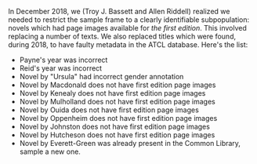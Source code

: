In December 2018, we (Troy J. Bassett and Allen Riddell) realized we needed to
restrict the sample frame to a clearly identifiable subpopulation: novels which
had page images available for *the first edition*. This involved replacing a
number of texts. We also replaced titles which were found, during 2018, to have
faulty metadata in the ATCL database. Here's the list:

- Payne's year was incorrect
- Reid's year was incorrect
- Novel by "Ursula" had incorrect gender annotation
- Novel by Macdonald does not have first edition page images
- Novel by Kenealy does not have first edition page images
- Novel by Mulholland does not have first edition page images
- Novel by Ouida does not have first edition page images
- Novel by Oppenheim does not have first edition page images
- Novel by Johnston does not have first edition page images
- Novel by Hutcheson does not have first edition page images
- Novel by Everett-Green was already present in the Common Library, sample a new one.
